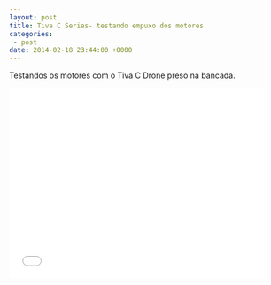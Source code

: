 ```yaml
---
layout: post
title: Tiva C Series- testando empuxo dos motores
categories:
 - post
date: 2014-02-18 23:44:00 +0000
---
```


Testandos os motores com o Tiva C Drone preso na bancada.  

  

<a name="more"></a>  

  

<iframe allowfullscreen="" frameborder="0" height="344" src="//www.youtube.com/embed/dNP8F-dxN30" width="459"></iframe>
